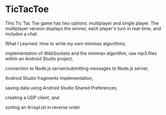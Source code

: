 # TicTacToe
This Tic Tac Toe game has two options: multiplayer and single player. The multiplayer version displays the winner, each player's turn in real-time, and includes a chat. 

What I Learned: How to write my own minimax algorithms,

implementation of WebSockets and the minimax algorithm, raw mp3 files within an Android Studio project,

connection to Node.js server/submitting messages to Node.js server,

Android Studio fragments implementation,

saving data using Android Studio Shared Preferences,

creating a UDP client, and

sorting an ArrayList in reverse order

 

